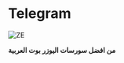 # Telegram
![ZE](https://telegra.ph/file/dd6c46b812395a1b607e9.jpg)

**من افضل سورسات اليوزر بوت العربية**



